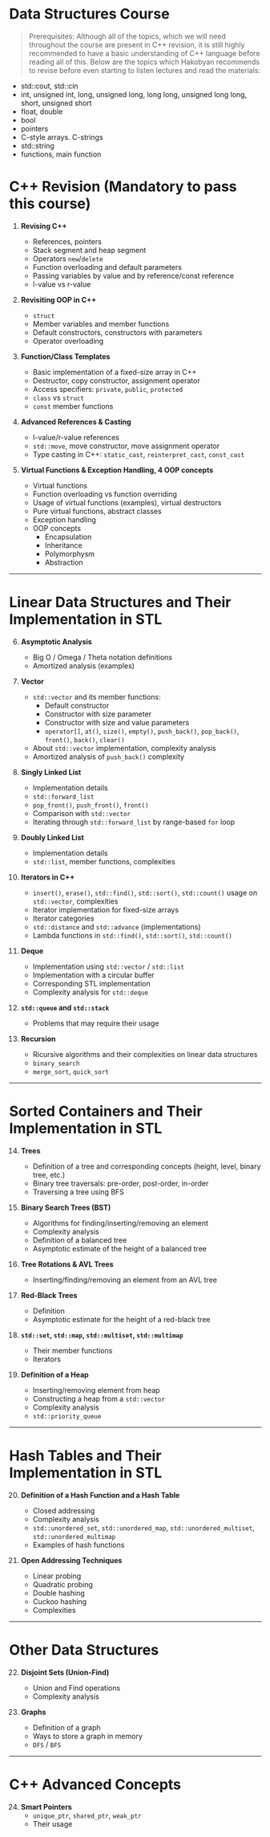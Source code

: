# Data Structures Course

> Prerequisites: Although all of the topics, which we will need throughout the course are present in C++ revision, it is still highly recommended to have a basic understanding of C++ language before reading all of this. Below are the topics which Hakobyan recommends to revise before even starting to listen lectures and read the materials:
- std::cout, std::cin
- int, unsigned int, long, unsigned long, long long, unsigned long long, short, unsigned short
- float, double
- bool
- pointers
- C-style arrays. C-strings
- std::string
- functions, main function

# C++ Revision (Mandatory to pass this course)

1. **Revising C++**  
   - References, pointers  
   - Stack segment and heap segment  
   - Operators `new`/`delete`  
   - Function overloading and default parameters  
   - Passing variables by value and by reference/const reference  
   - l-value vs r-value  

2. **Revisiting OOP in C++**  
   - `struct`  
   - Member variables and member functions  
   - Default constructors, constructors with parameters  
   - Operator overloading  

3. **Function/Class Templates**  
   - Basic implementation of a fixed-size array in C++  
   - Destructor, copy constructor, assignment operator  
   - Access specifiers: `private`, `public`, `protected`  
   - `class` vs `struct`  
   - `const` member functions  

4. **Advanced References & Casting**  
   - l-value/r-value references  
   - `std::move`, move constructor, move assignment operator  
   - Type casting in C++: `static_cast`, `reinterpret_cast`, `const_cast`  

5. **Virtual Functions & Exception Handling, 4 OOP concepts**  
   - Virtual functions  
   - Function overloading vs function overriding  
   - Usage of virtual functions (examples), virtual destructors
   - Pure virtual functions, abstract classes
   - Exception handling  
   - OOP concepts
     - Encapsulation
     - Inheritance
     - Polymorphysm
     - Abstraction
---

# Linear Data Structures and Their Implementation in STL

6. **Asymptotic Analysis**  
   - Big O / Omega / Theta notation definitions  
   - Amortized analysis (examples)  

7. **Vector**  
   - `std::vector` and its member functions:  
     - Default constructor  
     - Constructor with size parameter  
     - Constructor with size and value parameters  
     - `operator[]`, `at()`, `size()`, `empty()`, `push_back()`, `pop_back()`, `front()`, `back()`, `clear()`  
   - About `std::vector` implementation, complexity analysis
   - Amortized analysis of `push_back()` complexity  

8. **Singly Linked List**  

   - Implementation details  
   - `std::forward_list`  
   - `pop_front()`, `push_front()`, `front()`  
   - Comparison with `std::vector`  
   - Iterating through `std::forward_list` by range-based `for` loop  
9. **Doubly Linked List**  
   - Implementation details  
   - `std::list`, member functions, complexities  

10. **Iterators in C++**  
    - `insert()`, `erase()`, `std::find()`, `std::sort()`, `std::count()` usage on `std::vector`, complexities
    - Iterator implementation for fixed-size arrays  
    - Iterator categories  
    - `std::distance` and `std::advance` (implementations)  
    - Lambda functions in `std::find()`, `std::sort()`, `std::count()`

11. **Deque**  
    - Implementation using `std::vector` / `std::list`  
    - Implementation with a circular buffer  
    - Corresponding STL implementation  
    - Complexity analysis for `std::deque`  

12. **`std::queue` and `std::stack`**  
    - Problems that may require their usage  

13. **Recursion**  
    - Ricursive algorithms and their complexities on linear data structures  
    - `binary_search`  
    - `merge_sort`, `quick_sort`  

---

# Sorted Containers and Their Implementation in STL

14. **Trees**  
    - Definition of a tree and corresponding concepts (height, level, binary tree, etc.)  
    - Binary tree traversals: pre-order, post-order, in-order  
    - Traversing a tree using BFS  

15. **Binary Search Trees (BST)**  
    - Algorithms for finding/inserting/removing an element  
    - Complexity analysis  
    - Definition of a balanced tree  
    - Asymptotic estimate of the height of a balanced tree  

16. **Tree Rotations & AVL Trees**  
    - Inserting/finding/removing an element from an AVL tree  

17. **Red-Black Trees**  
    - Definition  
    - Asymptotic estimate for the height of a red-black tree  

18. **`std::set`, `std::map`, `std::multiset`, `std::multimap`**  
    - Their member functions  
    - Iterators  

19. **Definition of a Heap**  
    - Inserting/removing element from heap  
    - Constructing a heap from a `std::vector`  
    - Complexity analysis  
    - `std::priority_queue`  

---

# Hash Tables and Their Implementation in STL

20. **Definition of a Hash Function and a Hash Table**  
    - Closed addressing  
    - Complexity analysis  
    - `std::unordered_set`, `std::unordered_map`, `std::unordered_multiset`, `std::unordered_multimap`  
    - Examples of hash functions  

21. **Open Addressing Techniques**  
    - Linear probing  
    - Quadratic probing  
    - Double hashing  
    - Cuckoo hashing  
    - Complexities  

---

# Other Data Structures

22. **Disjoint Sets (Union-Find)**
    - Union and Find operations
    - Complexity analysis  

23. **Graphs**  
    - Definition of a graph  
    - Ways to store a graph in memory  
    - `DFS` / `BFS`  

---

# C++ Advanced Concepts

24. **Smart Pointers**  
    - `unique_ptr`, `shared_ptr`, `weak_ptr`  
    - Their usage  
